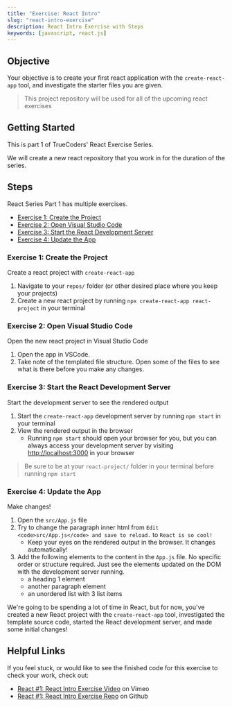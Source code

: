 ```yaml
---
title: "Exercise: React Intro"
slug: "react-intro-exercise"
description: React Intro Exercise with Steps
keywords: [javascript, react.js]
---
```


## Objective

Your objective is to create your first react application with the `create-react-app` tool, and investigate the starter files you are given.

> This project repository will be used for all of the upcoming react exercises

## Getting Started

This is part 1 of TrueCoders' React Exercise Series.

We will create a new react repository that you work in for the duration of the series.

## Steps

React Series Part 1 has multiple exercises.

- [Exercise 1: Create the Project](#exercise-1-create-the-project)
- [Exercise 2: Open Visual Studio Code](#exercise-2-open-visual-studio-code)
- [Exercise 3: Start the React Development Server](#exercise-3-start-the-react-development-server)
- [Exercise 4: Update the App](#exercise-4-update-the-app)

### Exercise 1: Create the Project

Create a react project with `create-react-app`

1. Navigate to your `repos/` folder (or other desired place where you keep your projects)
2. Create a new react project by running `npx create-react-app react-project` in your terminal

### Exercise 2: Open Visual Studio Code

Open the new react project in Visual Studio Code

1. Open the app in VSCode.
2. Take note of the templated file structure. Open some of the files to see what is there before you make any changes.

### Exercise 3: Start the React Development Server

Start the development server to see the rendered output

1. Start the `create-react-app` development server by running `npm start` in your terminal
2. View the rendered output in the browser
   - Running `npm start` should open your browser for you, but you can always access your development server by visiting [http://localhost:3000](http://localhost:3000) in your browser

> Be sure to be at your `react-project/` folder in your terminal before running `npm start`

### Exercise 4: Update the App

Make changes!

1. Open the `src/App.js` file
2. Try to change the paragraph inner html from `Edit <code>src/App.js</code> and save to reload.` to `React is so cool!`
   - Keep your eyes on the rendered output in the browser. It changes automatically!
3. Add the following elements to the content in the `App.js` file. No specific order or structure required. Just see the elements updated on the DOM with the development server running.
   - a heading 1 element
   - another paragraph element
   - an unordered list with 3 list items

We're going to be spending a lot of time in React, but for now, you've created a new React project with the `create-react-app` tool, investigated the template source code, started the React development server, and made some initial changes!

## Helpful Links

If you feel stuck, or would like to see the finished code for this exercise to check your work, check out:

- [React #1: React Intro Exercise Video](https://vimeo.com/742848883) on Vimeo
- [React #1: React Intro Exercise Repo](https://github.com/Bryantellius/react-exercise/tree/react-intro-exercise) on Github
